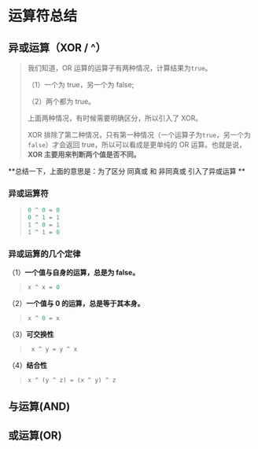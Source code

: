 # 运算符总结

## 异或运算（XOR / ^）

> 我们知道，OR 运算的运算子有两种情况，计算结果为`true`。
>
> （1）一个为 true，另一个为 false;
>
> （2）两个都为 true。
>
> 上面两种情况，有时候需要明确区分，所以引入了 XOR。
>
> XOR 排除了第二种情况，只有第一种情况（一个运算子为`true`，另一个为`false`）才会返回 true，所以可以看成是更单纯的 OR 运算。也就是说， **XOR 主要用来判断两个值是否不同。** 

**总结一下，上面的意思是：为了区分 同真或 和 非同真或 引入了异或运算 **

### 异或运算符

> ```javascript
> 0 ^ 0 = 0
> 0 ^ 1 = 1
> 1 ^ 0 = 1
> 1 ^ 1 = 0
> ```

### 异或运算的几个定律

（1）**一个值与自身的运算，总是为 false。**

> ```javascript
> x ^ x = 0
> ```

（2）**一个值与 0 的运算，总是等于其本身。**

> ```javascript
> x ^ 0 = x
> ```

（3）**可交换性**

> ```javascript
>  x ^ y = y ^ x
> ```

（4）**结合性**

> ```javascript
> x ^ (y ^ z) = (x ^ y) ^ z
> ```



## 与运算(AND)

## 或运算(OR)

